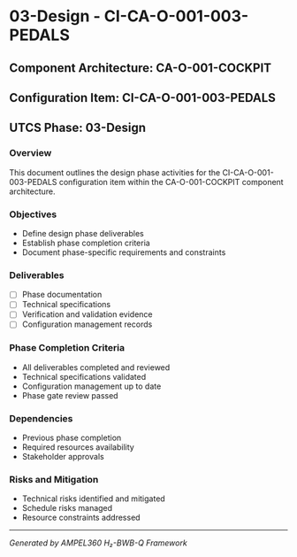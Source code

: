 # 03-Design - CI-CA-O-001-003-PEDALS

## Component Architecture: CA-O-001-COCKPIT
## Configuration Item: CI-CA-O-001-003-PEDALS
## UTCS Phase: 03-Design

### Overview
This document outlines the design phase activities for the CI-CA-O-001-003-PEDALS configuration item within the CA-O-001-COCKPIT component architecture.

### Objectives
- Define design phase deliverables
- Establish phase completion criteria
- Document phase-specific requirements and constraints

### Deliverables
- [ ] Phase documentation
- [ ] Technical specifications
- [ ] Verification and validation evidence
- [ ] Configuration management records

### Phase Completion Criteria
- All deliverables completed and reviewed
- Technical specifications validated
- Configuration management up to date
- Phase gate review passed

### Dependencies
- Previous phase completion
- Required resources availability
- Stakeholder approvals

### Risks and Mitigation
- Technical risks identified and mitigated
- Schedule risks managed
- Resource constraints addressed

---
*Generated by AMPEL360 H₂-BWB-Q Framework*
